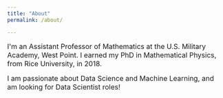 ```yaml
---
title: "About"
permalink: /about/

---
```


<font size='3'>
I'm an Assistant Professor of Mathematics at the U.S. Military Academy, West Point. I earned my PhD in Mathematical Physics, from Rice University, in 2018.

<br>

I am passionate about Data Science and Machine Learning, and am looking for Data Scientist roles!</font>
